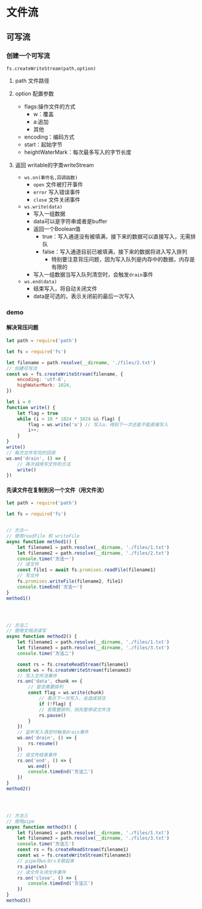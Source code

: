 # 文件流

## 可写流

### 创建一个可写流 

``fs.createWriteStream(path,option)``

1. path 文件路径

2. option 配置参数 

    - flags:操作文件的方式 
      - w：覆盖
      - a:追加
      - 其他
    - encoding：编码方式
    - start：起始字节
    - heightWaterMark：每次最多写入的字节长度
3. 返回 writable的字类writeStream

    - ``ws.on(事件名,回调函数)``
      - ``open`` 文件被打开事件 
      - ``error`` 写入错误事件
      - ``close`` 文件关闭事件
    - ``ws.write(data)``
      - 写入一组数据
      - data可以是字符串或者是buffer
      - 返回一个Boolean值
        - true：写入通道没有被填满，接下来的数据可以直接写入，无需排队
        - false：写入通道目前已被填满，接下来的数据将进入写入排列
            - 特别要注意背压问题，因为写入队列是内存中的数据，内存是有限的
      - 写入一组数据当写入队列清空时，会触发``drain``事件
    - ``ws.end(data)``
      - 结束写入，将自动关闭文件
      - data是可选的，表示关闭前的最后一次写入

### demo

####  解决背压问题

```js
let path = require('path')

let fs = require('fs')

let filename = path.resolve(__dirname, './files/2.txt')
// 创建可写流
const ws = fs.createWriteStream(filename, {
    encoding: 'utf-8',
    highWaterMark: 1024,
})

let i = 0
function write() {
    let flag = true
    while (i < 10 * 1024 * 1024 && flag) {
        flag = ws.write('a') // 写入a，得到下一次还能不能直接写入
        i++;
    }
}
write()
// 每次文件写完的回调
ws.on('drain', () => {
    // 再次调用写文件的方法
    write()
})
```


#### 先读文件在复制到另一个文件（用文件流）

```js
let path = require('path')

let fs = require('fs')


// 方法一 
// 使用readFile 和 writeFile
async function method1() {
    let filename1 = path.resolve(__dirname, './files/1.txt')
    let filename2 = path.resolve(__dirname, './files/2.txt')
    console.time('方法一')
    // 读文件
    const file1 = await fs.promises.readFile(filename1)
    // 写文件
    fs.promises.writeFile(filename2, file1)
    console.timeEnd('方法一')
}
method1()




// 方法二
// 使用文档流读写
async function method2() {
    let filename1 = path.resolve(__dirname, './files/1.txt')
    let filename3 = path.resolve(__dirname, './files/3.txt')
    console.time('方法二')

    const rs = fs.createReadStream(filename1)
    const ws = fs.createWriteStream(filename3)
    // 写入文件流事件
    rs.on('data', chunk => {
        // 是否需要排列
        const flag = ws.write(chunk)
            // 表示下一次写入，会造成背压
            if (!flag) {
            // 若需要排列，则先暂停读文件流
            rs.pause()
        }
    })
    // 监听写入清空时触发drain事件
    ws.on('drain', () => {
        rs.resume()
    })
    // 读文件结束事件
    rs.on('end', () => {
        ws.end()
        console.timeEnd('方法二')
    })
}
method2()




// 方法三
// 使用pipe
async function method3() {
    let filename1 = path.resolve(__dirname, './files/1.txt')
    let filename3 = path.resolve(__dirname, './files/3.txt')
    console.time('方法三')
    const rs = fs.createReadStream(filename1)
    const ws = fs.createWriteStream(filename3)
    // pipe将ws与rs关联起来
    rs.pipe(ws)
    // 读文件关闭文件事件
    rs.on('close', () => {
        console.timeEnd('方法三')
    })
}
method3()
```
